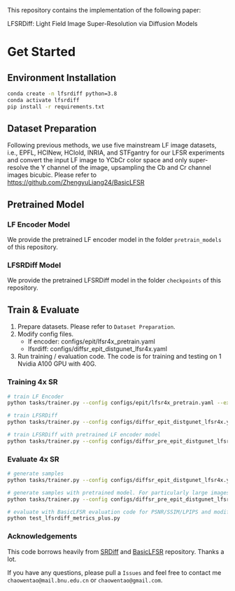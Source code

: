 This repository contains the implementation of the following paper:

  LFSRDiff: Light Field Image Super-Resolution via Diffusion Models
  
 <!-- [paper link](http://arxiv.org/abs/2311.16517) --> 

# Get Started

## Environment Installation

```bash
conda create -n lfsrdiff python=3.8
conda activate lfsrdiff
pip install -r requirements.txt
```

## Dataset Preparation

Following previous methods, we use five mainstream LF image datasets, i.e., EPFL, HCINew, HCIold, INRIA, and STFgantry for our LFSR experiments and convert the input LF image to YCbCr color space and only super-resolve the Y channel of the image, upsampling the Cb and Cr channel images bicubic. Please refer to https://github.com/ZhengyuLiang24/BasicLFSR


## Pretrained Model

### LF Encoder Model
We provide the pretrained LF encoder model in the folder ``pretrain_models`` of this repository.

### LFSRDiff Model
We provide the pretrained LFSRDiff model in the folder ``checkpoints`` of this repository.

## Train & Evaluate
1. Prepare datasets. Please refer to ``Dataset Preparation``.
2. Modify config files.
    - lf encoder: configs/epit/lfsr4x_pretrain.yaml
    - lfsrdiff: configs/diffsr_epit_distgunet_lfsr4x.yaml
3. Run training / evaluation code. The code is for training and testing on 1 Nvidia A100 GPU with 40G. 

### Training 4x SR

```bash
# train LF Encoder
python tasks/trainer.py --config configs/epit/lfsr4x_pretrain.yaml --exp_name epit_y_lfsr4x_c32_bs4 --reset

# train LFSRDiff
python tasks/trainer.py --config configs/diffsr_epit_distgunet_lfsr4x.yaml --exp_name diffsr_epit_distgunet_m1111_lfsr4x_c32_bs4 --reset

# train LFSRDiff with pretrained LF encoder model
python tasks/trainer.py --config configs/diffsr_pre_epit_distgunet_lfsr4x.yaml --exp_name diffsr_pre_epit_distgunet_m1111_lfsr4x_c64_bs2_1e4 --reset
```

### Evaluate 4x SR

```bash
# generate samples
python tasks/trainer.py --config configs/diffsr_epit_distgunet_lfsr4x.yaml --exp_name diffsr_epit_distgunet_m1111_lfsr4x_c32_bs4 --infer

# generate samples with pretrained model. For particularly large images, a crop test is required.
python tasks/trainer.py --config configs/diffsr_pre_epit_distgunet_lfsr4x.yaml --exp_name diffsr_pre_epit_distgunet_m1111_lfsr4x_c64_bs2_1e4 --infer

# evaluate with BasicLFSR evaluation code for PSNR/SSIM/LPIPS and modify path of ``result_dir`` 
python test_lfsrdiff_metrics_plus.py
```

### Acknowledgements
This code borrows heavily from [SRDiff](https://github.com/LeiaLi/SRDiff) and [BasicLFSR](https://github.com/ZhengyuLiang24/BasicLFSR) repository. Thanks a lot.

If you have any questions, please pull a `Issues` and feel free to contact me ``chaowentao@mail.bnu.edu.cn`` or ``chaowentao@gmail.com``.
